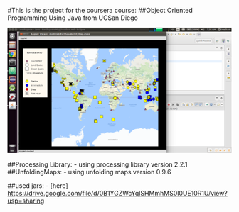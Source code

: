 #This is the project for the coursera course:
##Object Oriented Programming Using Java from UCSan Diego

![Alt text](/screenshots/1.png?raw=true "EarthQuakes")

##Processing Library:
	- using processing library version 2.2.1
##UnfoldingMaps: 
	- using unfolding maps version 0.9.6
	
##used jars:
	- [here] https://drive.google.com/file/d/0B1YGZWcYqlSHMmhMS0l0UE10R1U/view?usp=sharing